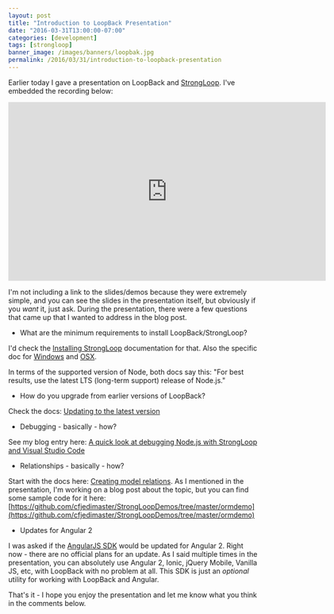 ```yaml
---
layout: post
title: "Introduction to LoopBack Presentation"
date: "2016-03-31T13:00:00-07:00"
categories: [development]
tags: [strongloop]
banner_image: /images/banners/loopbak.jpg
permalink: /2016/03/31/introduction-to-loopback-presentation
---
```


Earlier today I gave a presentation on LoopBack and [StrongLoop](https://strongloop.com). I've embedded the recording below:

<!--more-->

<iframe width="640" height="360" src="https://www.youtube.com/embed/3YxZbSPIUAo" frameborder="0" allowfullscreen></iframe>

I'm not including a link to the slides/demos because they were extremely simple, and you can see the slides in the presentation itself, but obviously if you *want* it, just ask.  During the presentation, there were a few questions that came up that I wanted to address in the blog post.

* What are the minimum requirements to install LoopBack/StrongLoop?

I'd check the [Installing StrongLoop](https://docs.strongloop.com/display/SL/Installing+StrongLoop) documentation for that. Also the specific doc for [Windows](https://docs.strongloop.com/display/SL/Installing+on+Windows) and [OSX](https://docs.strongloop.com/display/SL/Installing+on+MacOS).

In terms of the supported version of Node, both docs say this: "For best results, use the latest LTS (long-term support) release of Node.js."

* How do you upgrade from earlier versions of LoopBack?

Check the docs: [Updating to the latest version](https://docs.strongloop.com/display/SL/Updating+to+the+latest+version)

* Debugging - basically - how?

See my blog entry here: [A quick look at debugging Node.js with StrongLoop and Visual Studio Code](http://www.raymondcamden.com/2015/10/28/a-quick-look-at-debugging-node-js-with-strongloop-and-visual-studio-code/)

* Relationships - basically - how?

Start with the docs here: [Creating model relations](https://docs.strongloop.com/display/LB/Creating+model+relations). As I mentioned in the presentation, I'm working on a blog post about the topic, but you can find some sample code for it here: [https://github.com/cfjedimaster/StrongLoopDemos/tree/master/ormdemo](https://github.com/cfjedimaster/StrongLoopDemos/tree/master/ormdemo)

* Updates for Angular 2

I was asked if the [AngularJS SDK](https://docs.strongloop.com/display/LB/AngularJS+JavaScript+SDK) would be updated for Angular 2. Right now - there are no official plans for an update. As I said multiple times in the presentation, you can absolutely use Angular 2, Ionic, jQuery Mobile, Vanilla JS, etc, with LoopBack with no problem at all. This SDK is just an *optional* utility for working with LoopBack and Angular.

That's it - I hope you enjoy the presentation and let me know what you think in the comments below.